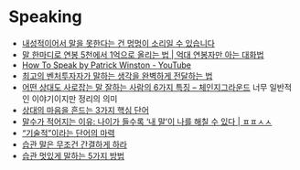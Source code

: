 Speaking
========

* [내성적이어서 말을 못한다는 건 멍멍이 소리일 수 있습니다](http://outstanding.kr/smalltalkkk20170524/)
* [말 한마디로 연봉 5천에서 1억으로 올리는 법 | 억대 연봉자만 아는 대화법](https://www.youtube.com/watch?v=Mda9mjI42cg)
* [How To Speak by Patrick Winston - YouTube](https://www.youtube.com/watch?v=Unzc731iCUY)
* [최고의 벤처투자자가 말하는 생각을 완벽하게 전달하는 법](https://brunch.co.kr/@rickeygo/382)
* [어떤 상대도 사로잡는 말 잘하는 사람의 6가지 특징 – 체인지그라운드](http://thechangeground.com/archives/16931) 너무 일반적인 이야기이지만 정리의 의미
* [상대의 마음을 흔드는 3가지 핵심 단어](http://moneyman.kr/archives/4595)
* [말수가 적어지는 이유: 나이가 들수록 ‘내 말’이 나를 해칠 수 있다 | ㅍㅍㅅㅅ](https://ppss.kr/archives/250806)
* [“기술적”이라는 단어의 마력](https://www.sungdoo.dev/opinion/magic-of-word-technical)
* [습관 말은 무조건 간결하게 하라](http://moneyman.kr/archives/1944)
* [습관 멋있게 말하는 5가지 방법](http://moneyman.kr/archives/3513)
